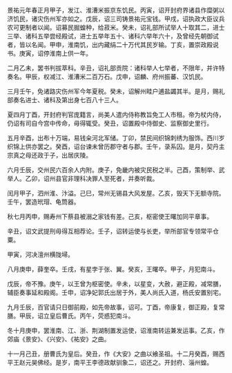 景祐元年春正月甲子，发江、淮漕米振京东饥民。丙寅，诏开封府界诸县作糜粥以济饥民，诸灾伤州军亦如之。戊辰，诏三司铸景祐元宝钱。甲戌，诏执政大臣议兵农可更制者以闻。诏募民掘蝗种，给菽米。癸未，诏礼部所试举人十取其二，进士三举、诸科五举尝经殿试，进士五举年五十、诸科六举年六十，及曾经先朝御试者，皆以名闻。甲申，淮南饥，出内藏绢二十万代其民岁输。丁亥，置崇政殿说书。庚寅，诏停淮南上供一年。

二月乙未，罢书判拔萃科。辛丑，诏礼部贡院：诸科举人七举者，不限年，并许特奏名。甲辰，权减江、淮漕米二百万石。戊申，诏麟、府州振蕃、汉饥民。

三月壬午，免诸路灾伤州军今年夏税。癸未，诏解州畦户逋盐蠲其半。是月，赐礼部奏名进士、诸科及第出身七百八十三人。

夏四月丁酉，开封府判官庞籍言，尚美人遣内侍称教旨免工人市租。帝为杖内侍，仍诏有司自今宫中传命，毋得辄受。癸丑，诏置殿中侍御史、监察御史里行。

五月辛酉，出布十万端，易钱籴河北军储。丁卯，禁民间织锦刺绣为服饰。西川岁织锦上供亦罢之。癸酉，诏台谏未曾历郡守者与郡。壬午，录系囚。是月，契丹主宗真之母还政于子，出居庆陵。

六月壬辰，交州民六百余人内附。庚子，免畿内被灾民税之半。己酉，策制举、武举人。乙卯，诏州县官非理科决罪人至死者，并奏听裁。

闰月甲子，泗州淮、汴溢。己巳，常州无锡县大风发屋。乙亥，毁天下无额寺院。壬午，罢造玳瑁、龟筒器。

秋七月丙申，赐寿州下蔡县被溺之家钱有差。己亥，枢密使王曙加同平章事。

辛丑，诏文武提刑毋得互相荐论。壬子，诏转运使与长吏，举所部官专领常平仓粟。

甲寅，河决澶州横陇埽。

八月庚申，薛奎卒。壬戌，有星孛于张、翼。癸亥，王曙卒。甲子，月犯南斗。

戊辰，帝不豫。庚午，以王曾为枢密使。辛未，以星变，大赦，避正殿，减常膳，辅臣奏事延和殿阁。壬申，诏净妃郭氏出居于外，美人尚氏入道，杨氏安置别宅。

九月壬辰，百官请只日御前殿，如先帝故事，诏可。丁酉，帝康复，御正殿，复常膳。甲辰，诏立皇后曹氏。丙午，荧惑犯南斗。

冬十月庚申，罢淮南、江、浙、荆湖制置发运使，诏淮南转运兼发运事。乙亥，作郊庙《景安》、《兴安》、《祐安》之曲。

十一月己丑，册曹氏为皇后。癸丑，作《大安》之曲以飨圣祖。十二月癸酉，赐西平王赵元昊佛经。是岁，南平王李德政献驯象二，诏还之。开封府、淄州蝗。